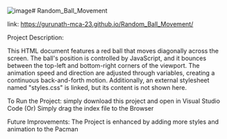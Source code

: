 ![image](https://github.com/Gurunath-Mca-23/Random_Ball_Movement/assets/139735814/973fac30-6554-4f00-b95a-5179b434564d)# Random_Ball_Movement

link: https://gurunath-mca-23.github.io/Random_Ball_Movement/

Project Description:

This HTML document features a red ball that moves diagonally across the screen. The ball's position is controlled by JavaScript, and it bounces between the top-left and bottom-right corners of the viewport. The animation speed and direction are adjusted through variables, creating a continuous back-and-forth motion. Additionally, an external stylesheet named "styles.css" is linked, but its content is not shown here.

To Run the Project: simply download this project and open in Visual Studio Code (Or) Simply drag the index file to the Browser

Future Improvements:
The Project is enhanced by adding more styles and animation to the Pacman
